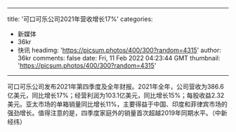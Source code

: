 
---
title: '可口可乐公司2021年营收增长17%'
categories: 
 - 新媒体
 - 36kr
 - 快讯
headimg: 'https://picsum.photos/400/300?random=4315'
author: 36kr
comments: false
date: Fri, 11 Feb 2022 04:23:44 GMT
thumbnail: 'https://picsum.photos/400/300?random=4315'
---

<div>   
可口可乐公司发布2021年第四季度及全年财报。2021年全年，公司营收为386.6亿美元，同比增长17%；经营利润为103.1亿美元，同比增长15%；每股收益2.32美元。亚太市场的单箱销量同比增长11%，主要得益于中国、印度和菲律宾市场的强劲增长。值得注意的是，四季度家庭外的销量首次超越2019年同期水平。（中新经纬）  
</div>
            
